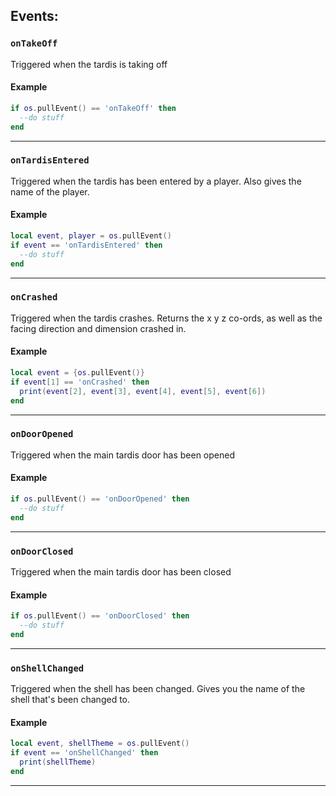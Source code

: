 ## Events:
### `onTakeOff`

Triggered when the tardis is taking off

#### Example

```lua
if os.pullEvent() == 'onTakeOff' then
  --do stuff
end
```

---

### `onTardisEntered`

Triggered when the tardis has been entered by a player. Also gives the name of the player.

#### Example

```lua
local event, player = os.pullEvent() 
if event == 'onTardisEntered' then
  --do stuff
end
```

---

### `onCrashed`

Triggered when the tardis crashes. Returns the x y z co-ords, as well as the facing direction and dimension crashed in.

#### Example

```lua
local event = {os.pullEvent()} 
if event[1] == 'onCrashed' then 
  print(event[2], event[3], event[4], event[5], event[6]) 
end
```

---

### `onDoorOpened`

Triggered when the main tardis door has been opened

#### Example

```lua
if os.pullEvent() == 'onDoorOpened' then
  --do stuff
end
```

---

### `onDoorClosed`

Triggered when the main tardis door has been closed

#### Example

```lua
if os.pullEvent() == 'onDoorClosed' then
  --do stuff
end
```

---

### `onShellChanged`

Triggered when the shell has been changed. Gives you the name of the shell that's been changed to.

#### Example

```lua
local event, shellTheme = os.pullEvent() 
if event == 'onShellChanged' then 
  print(shellTheme) 
end
```

---

